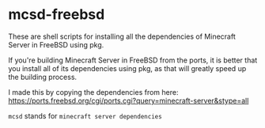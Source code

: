 # mcsd-freebsd

These are shell scripts for installing all the dependencies of Minecraft Server in FreeBSD using pkg. 

If you're building Minecraft Server in FreeBSD from the ports, it is better that you install all of its dependencies using pkg, as that will greatly speed up the building process.

I made this by copying the dependencies from here:
https://ports.freebsd.org/cgi/ports.cgi?query=minecraft-server&stype=all

`mcsd` stands for `minecraft server dependencies`
